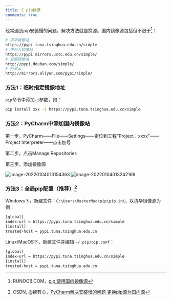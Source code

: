 ```yaml
---
title: E pip换源
comments: true
---
```



经常遇到pip安装慢的问题，解决方法就是换源。国内镜像源包括但不限于[^1]：

```bash
# 清华镜像站
https://pypi.tuna.tsinghua.edu.cn/simple
# 中科大镜像站
https://pypi.mirrors.ustc.edu.cn/simple/
# 豆瓣镜像站
http://pypi.douban.com/simple/
# 阿里云
http://mirrors.aliyun.com/pypi/simple/
```

### 方法1：临时指定镜像地址

`pip`命令中添加`-i`参数，如：

```bash
pip install xxx -i https://pypi.tuna.tsinghua.edu.cn/simple
```

### 方法2：PyCharm中添加国内镜像站

第一步，PyCharm——File——Settings——定位到工程“Project：xxxx”——Project Interpreter——点击加号

第二步，点击Manage Repositories

第三步，添加镜像源

<div class="inline-img">
<img src="https://my-gallery-1306340269.cos.ap-beijing.myqcloud.com/mastermao/image-20220104013154363.png" alt="image-20220104013154363" >
<img src="https://my-gallery-1306340269.cos.ap-beijing.myqcloud.com/mastermao/image-20220104013242169.png" alt="image-20220104013242169" >
</div>

### 方法3：全局pip配置（推荐）[^2]

Windows下，新建文件：`C:\Users\MasterMao\pip\pip.ini`，以清华镜像源为例：

```bash
[global]
index-url = https://pypi.tuna.tsinghua.edu.cn/simple
[install]
trusted-host = pypi.tuna.tsinghua.edu.cn
```

Linux/MacOS下，新建文件并编辑 `~/.pip/pip.conf`：

```bash
[global]
index-url = https://pypi.tuna.tsinghua.edu.cn/simple
[install]
trusted-host = pypi.tuna.tsinghua.edu.cn
```





[^1]: RUNOOB.COM，[pip 使用国内镜像源](https://www.runoob.com/w3cnote/pip-cn-mirror.html)
[^2]: CSDN, @魏有心，[PyCharm解决安装慢的问题 更换pip源为国内源](https://blog.csdn.net/weixin_43954778/article/details/89821988)
